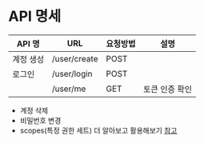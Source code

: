 # API 명세
| API 명| URL| 요청방법| 설명 |
|---|---|---|---|
|계정 생성|/user/create|POST||
|로그인|/user/login|POST||
||/user/me|GET|토큰 인증 확인|

- 계정 삭제
- 비밀번호 변경
- scopes(특정 권한 세트) 더 알아보고 활용해보기 [참고](https://fastapi.tiangolo.com/ko/tutorial/security/oauth2-jwt/#advanced-usage-with-scopes "Permanent link")